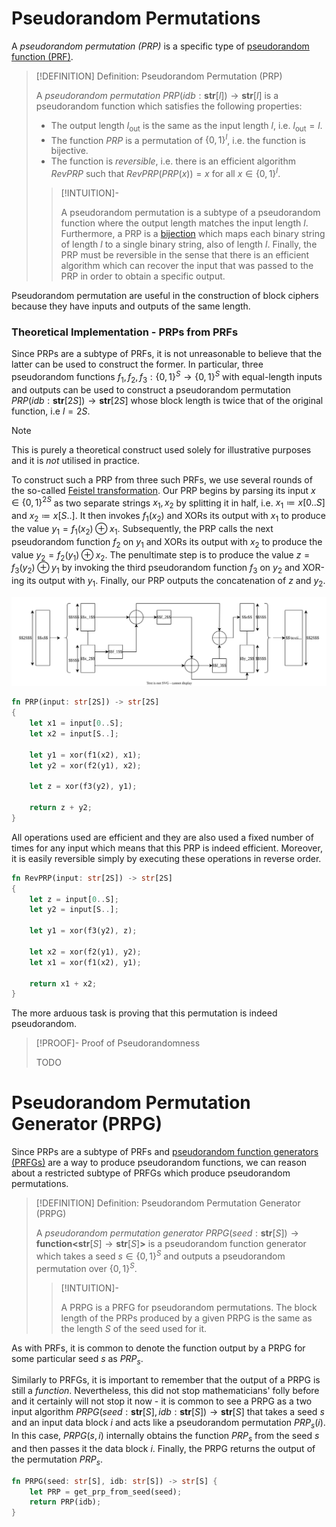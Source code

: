 # Pseudorandom Permutations

A *pseudorandom permutation (PRP)* is a specific type of [pseudorandom function (PRF)](Pseudorandom%20Function%20Generators%20(PRFGs).md).

>[!DEFINITION] Definition: Pseudorandom Permutation (PRP)
>
>A *pseudorandom permutation* $\textit{PRP}(\textit{idb}: \textbf{str}[l]) \to \textbf{str}[l]$ is a pseudorandom function which satisfies the following properties:
>
>- The output length $l_{\text{out}}$ is the same as the input length $l$, i.e. $l_{\text{out}} = l$.
>- The function $\textit{PRP}$ is a permutation of $\{0,1\}^l$, i.e. the function is bijective.
>- The function is *reversible*, i.e. there is an efficient algorithm $\textit{RevPRP}$ such that $\textit{RevPRP}(\textit{PRP}(x)) = x$ for all $x \in \{0,1\}^l$.
>
>>[!INTUITION]-
>>
>>A pseudorandom permutation is a subtype of a pseudorandom function where the output length matches the input length $l$. Furthermore, a PRP is a [bijection](../../../Mathematics/Analysis/Functions/Injections,%20Surjections%20and%20Bijections.md) which maps each binary string of length $l$ to a single binary string, also of length $l$. Finally, the PRP must be reversible in the sense that there is an efficient algorithm which can recover the input that was passed to the PRP in order to obtain a specific output.
>>
>

Pseudorandom permutation are useful in the construction of block ciphers because they have inputs and outputs of the same length. 

### Theoretical Implementation - PRPs from PRFs

Since PRPs are a subtype of PRFs, it is not unreasonable to believe that the latter can be used to construct the former. In particular, three pseudorandom functions $f_1, f_2, f_3: \{0,1\}^S \to \{0,1\}^S$ with equal-length inputs and outputs can be used to construct a pseudorandom permutation $\textit{PRP}(\textit{idb}: \textbf{str}[2S]) \to \textbf{str}[2S]$ whose block length is twice that of the original function, i.e $l = 2S$.

>[!NOTE]
>
>This is purely a theoretical construct used solely for illustrative purposes and it is *not* utilised in practice.
>

To construct such a PRP from three such PRFs, we use several rounds of the so-called [Feistel transformation](https://en.wikipedia.org/wiki/Feistel_cipher). Our PRP begins by parsing its input $x \in \{0,1\}^{2S}$ as two separate strings $x_1, x_2$ by splitting it in half, i.e. $x_1 \coloneqq x[0..S]$ and $x_2 \coloneqq x[S..]$. It then invokes $f_1(x_2)$ and XORs its output with $x_1$  to produce the value $y_1 = f_1(x_2) \oplus x_1$. Subsequently, the PRP calls the next pseudorandom function $f_2$ on $y_1$ and XORs its output with $x_2$ to produce the value $y_2 = f_2(y_1) \oplus x_2$. The penultimate step is to produce the value $z = f_3(y_2) \oplus y_1$ by invoking the third pseudorandom function $f_3$ on $y_2$ and XOR-ing its output with $y_1$. Finally, our PRP outputs the concatenation of $z$ and $y_2$.

![](Resources/Images/PRP%20Theoretical%20Implementation.svg)

```rust
fn PRP(input: str[2S]) -> str[2S]
{
	let x1 = input[0..S];
	let x2 = input[S..];
	
	let y1 = xor(f1(x2), x1);
	let y2 = xor(f2(y1), x2);
	
	let z = xor(f3(y2), y1);
	
	return z + y2;
}
```

All operations used are efficient and they are also used a fixed number of times for any input which means that this PRP is indeed efficient. Moreover, it is easily reversible simply by executing these operations in reverse order.

```rust
fn RevPRP(input: str[2S]) -> str[2S]
{
	let z = input[0..S];
	let y2 = input[S..];
	
	let y1 = xor(f3(y2), z);
	
	let x2 = xor(f2(y1), y2);
	let x1 = xor(f1(x2), y1);
	
	return x1 + x2;
}
```

The more arduous task is proving that this permutation is indeed pseudorandom.

>[!PROOF]- Proof of Pseudorandomness
>
>TODO
>

# Pseudorandom Permutation Generator (PRPG)

Since PRPs are a subtype of PRFs and [pseudorandom function generators (PRFGs)](Pseudorandom%20Function%20Generators%20(PRFGs).md) are a way to produce pseudorandom functions, we can reason about a restricted subtype of PRFGs which produce pseudorandom permutations.

>[!DEFINITION] Definition: Pseudorandom Permutation Generator (PRPG)
>
>A *pseudorandom permutation generator* $\textit{PRPG}(\textit{seed}: \textbf{str}[S]) \to \textbf{function<}\textbf{str}[S] \to \textbf{str}[S]\textbf{>}$ is a pseudorandom function generator which takes a seed $s \in \{0,1\}^S$ and outputs a pseudorandom permutation over $\{0,1\}^S$.
>
>>[!INTUITION]-
>>
>>A PRPG is a PRFG for pseudorandom permutations. The block length of the PRPs produced by a given PRPG is the same as the length $S$ of the seed used for it.

As with PRFs, it is common to denote the function output by a PRPG for some particular seed $s$ as $\textit{PRP}_s$.
>>
>

Similarly to PRFGs, it is important to remember that the output of a PRPG is still a *function*. Nevertheless, this did not stop mathematicians' folly before and it certainly will not stop it now - it is common to see a PRPG as a two input algorithm $\textit{PRPG}(\textit{seed}: \textbf{str}[S], idb: \textbf{str}[S]) \to \textbf{str}[S]$ that takes a seed $s$ and an input data block $i$ and acts like a pseudorandom permutation $\textit{PRP}_s(i)$. In this case, $\textit{PRPG}(s,i)$ internally obtains the function $\textit{PRP}_s$ from the seed $s$ and then passes it the data block $i$. Finally, the PRPG returns the output of the permutation $\textit{PRP}_s$.

```rust
fn PRPG(seed: str[S], idb: str[S]) -> str[S] {
	let PRP = get_prp_from_seed(seed);
	return PRP(idb);
}
```

